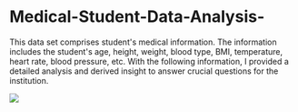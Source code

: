 # Medical-Student-Data-Analysis-
This data set comprises student's medical information. The information includes the student's age, height, weight, blood type, BMI, temperature, heart rate, blood pressure, etc. With the following information, I provided a detailed analysis and derived insight to answer crucial questions for the institution. 

![](Average_breakdown.jpg)


